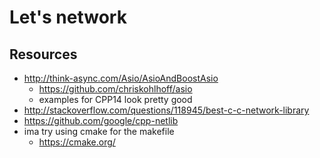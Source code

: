 # Let's network

## Resources
- http://think-async.com/Asio/AsioAndBoostAsio
    - https://github.com/chriskohlhoff/asio
    - examples for CPP14 look pretty good
- http://stackoverflow.com/questions/118945/best-c-c-network-library
- https://github.com/google/cpp-netlib
- ima try using cmake for the makefile
    - https://cmake.org/
